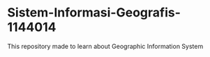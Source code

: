 # Sistem-Informasi-Geografis-1144014
This repository made to learn about Geographic Information System
